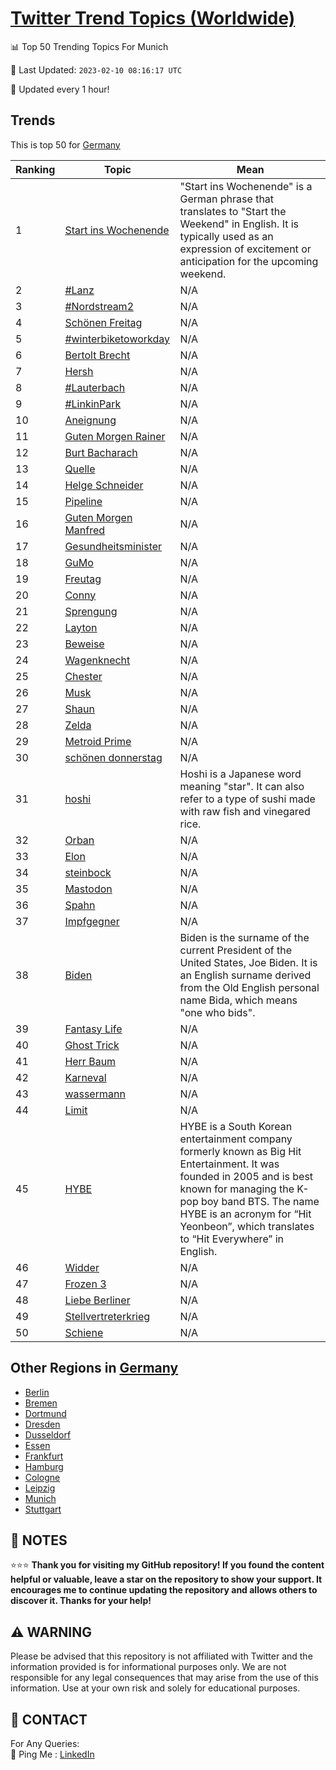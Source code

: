 [Twitter Trend Topics (Worldwide)](https://github.com/ErcinDedeoglu/Twitter-Trend-Topics)
==========


📊 Top 50 Trending Topics For Munich

📆 Last Updated: `2023-02-10 08:16:17 UTC`

🔧 Updated every 1 hour!


## Trends

This is top 50 for [Germany](</Germany>)

| Ranking | Topic | Mean |
| ------- | ------------ | ------------ |
| 1 | [Start ins Wochenende](http://twitter.com/search?q=Start+ins+Wochenende) | "Start ins Wochenende" is a German phrase that translates to "Start the Weekend" in English. It is typically used as an expression of excitement or anticipation for the upcoming weekend. |
| 2 | [#Lanz](http://twitter.com/search?q=%23Lanz) | N/A |
| 3 | [#Nordstream2](http://twitter.com/search?q=%23Nordstream2) | N/A |
| 4 | [Schönen Freitag](http://twitter.com/search?q=Sch%c3%b6nen+Freitag) | N/A |
| 5 | [#winterbiketoworkday](http://twitter.com/search?q=%23winterbiketoworkday) | N/A |
| 6 | [Bertolt Brecht](http://twitter.com/search?q=Bertolt+Brecht) | N/A |
| 7 | [Hersh](http://twitter.com/search?q=Hersh) | N/A |
| 8 | [#Lauterbach](http://twitter.com/search?q=%23Lauterbach) | N/A |
| 9 | [#LinkinPark](http://twitter.com/search?q=%23LinkinPark) | N/A |
| 10 | [Aneignung](http://twitter.com/search?q=Aneignung) | N/A |
| 11 | [Guten Morgen Rainer](http://twitter.com/search?q=Guten+Morgen+Rainer) | N/A |
| 12 | [Burt Bacharach](http://twitter.com/search?q=Burt+Bacharach) | N/A |
| 13 | [Quelle](http://twitter.com/search?q=Quelle) | N/A |
| 14 | [Helge Schneider](http://twitter.com/search?q=Helge+Schneider) | N/A |
| 15 | [Pipeline](http://twitter.com/search?q=Pipeline) | N/A |
| 16 | [Guten Morgen Manfred](http://twitter.com/search?q=Guten+Morgen+Manfred) | N/A |
| 17 | [Gesundheitsminister](http://twitter.com/search?q=Gesundheitsminister) | N/A |
| 18 | [GuMo](http://twitter.com/search?q=GuMo) | N/A |
| 19 | [Freutag](http://twitter.com/search?q=Freutag) | N/A |
| 20 | [Conny](http://twitter.com/search?q=Conny) | N/A |
| 21 | [Sprengung](http://twitter.com/search?q=Sprengung) | N/A |
| 22 | [Layton](http://twitter.com/search?q=Layton) | N/A |
| 23 | [Beweise](http://twitter.com/search?q=Beweise) | N/A |
| 24 | [Wagenknecht](http://twitter.com/search?q=Wagenknecht) | N/A |
| 25 | [Chester](http://twitter.com/search?q=Chester) | N/A |
| 26 | [Musk](http://twitter.com/search?q=Musk) | N/A |
| 27 | [Shaun](http://twitter.com/search?q=Shaun) | N/A |
| 28 | [Zelda](http://twitter.com/search?q=Zelda) | N/A |
| 29 | [Metroid Prime](http://twitter.com/search?q=Metroid+Prime) | N/A |
| 30 | [schönen donnerstag](http://twitter.com/search?q=sch%c3%b6nen+donnerstag) | N/A |
| 31 | [hoshi](http://twitter.com/search?q=hoshi) | Hoshi is a Japanese word meaning "star". It can also refer to a type of sushi made with raw fish and vinegared rice. |
| 32 | [Orban](http://twitter.com/search?q=Orban) | N/A |
| 33 | [Elon](http://twitter.com/search?q=Elon) | N/A |
| 34 | [steinbock](http://twitter.com/search?q=steinbock) | N/A |
| 35 | [Mastodon](http://twitter.com/search?q=Mastodon) | N/A |
| 36 | [Spahn](http://twitter.com/search?q=Spahn) | N/A |
| 37 | [Impfgegner](http://twitter.com/search?q=Impfgegner) | N/A |
| 38 | [Biden](http://twitter.com/search?q=Biden) | Biden is the surname of the current President of the United States, Joe Biden. It is an English surname derived from the Old English personal name Bida, which means "one who bids". |
| 39 | [Fantasy Life](http://twitter.com/search?q=Fantasy+Life) | N/A |
| 40 | [Ghost Trick](http://twitter.com/search?q=Ghost+Trick) | N/A |
| 41 | [Herr Baum](http://twitter.com/search?q=Herr+Baum) | N/A |
| 42 | [Karneval](http://twitter.com/search?q=Karneval) | N/A |
| 43 | [wassermann](http://twitter.com/search?q=wassermann) | N/A |
| 44 | [Limit](http://twitter.com/search?q=Limit) | N/A |
| 45 | [HYBE](http://twitter.com/search?q=HYBE) | HYBE is a South Korean entertainment company formerly known as Big Hit Entertainment. It was founded in 2005 and is best known for managing the K-pop boy band BTS. The name HYBE is an acronym for “Hit Yeonbeon”, which translates to “Hit Everywhere” in English. |
| 46 | [Widder](http://twitter.com/search?q=Widder) | N/A |
| 47 | [Frozen 3](http://twitter.com/search?q=Frozen+3) | N/A |
| 48 | [Liebe Berliner](http://twitter.com/search?q=Liebe+Berliner) | N/A |
| 49 | [Stellvertreterkrieg](http://twitter.com/search?q=Stellvertreterkrieg) | N/A |
| 50 | [Schiene](http://twitter.com/search?q=Schiene) | N/A |



## Other Regions in [Germany](</Germany>)

* [Berlin](</Germany/Berlin.md>)
* [Bremen](</Germany/Bremen.md>)
* [Dortmund](</Germany/Dortmund.md>)
* [Dresden](</Germany/Dresden.md>)
* [Dusseldorf](</Germany/Dusseldorf.md>)
* [Essen](</Germany/Essen.md>)
* [Frankfurt](</Germany/Frankfurt.md>)
* [Hamburg](</Germany/Hamburg.md>)
* [Cologne](</Germany/Cologne.md>)
* [Leipzig](</Germany/Leipzig.md>)
* [Munich](</Germany/Munich.md>)
* [Stuttgart](</Germany/Stuttgart.md>)



## 📝 NOTES

⭐⭐⭐ **Thank you for visiting my GitHub repository! If you found the content helpful or valuable, leave a star on the repository to show your support. It encourages me to continue updating the repository and allows others to discover it. Thanks for your help!**


## ⚠️ WARNING

Please be advised that this repository is not affiliated with Twitter and the information provided is for informational purposes only. We are not responsible for any legal consequences that may arise from the use of this information. Use at your own risk and solely for educational purposes.


## 📨 CONTACT

 For Any Queries:  
            🏓 Ping Me : [LinkedIn](https://www.linkedin.com/in/ercindedeoglu/)

